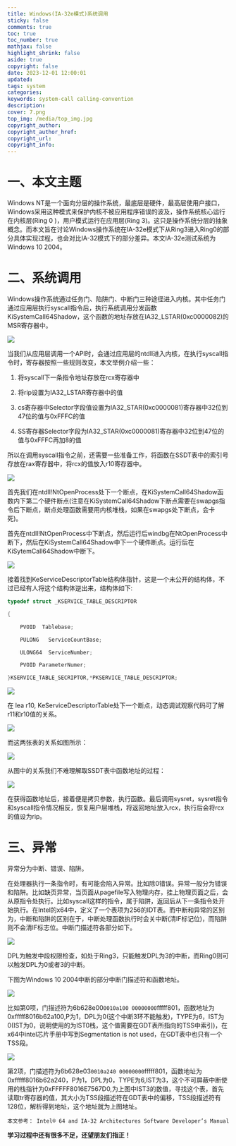 ```yaml
---
title: Windows(IA-32e模式)系统调用
sticky: false
comments: true
toc: true
toc_number: true
mathjax: false
highlight_shrink: false
aside: true
copyright: false
date: 2023-12-01 12:00:01
updated:
tags: system
categories:
keywords: system-call calling-convention
description:
cover: 7.png
top_img: /media/top_img.jpg
copyright_author:
copyright_author_href:
copyright_url:
copyright_info:
---
```


# 一、本文主题

Windows NT是一个面向分层的操作系统，最底层是硬件，最高层使用户接口，Windows采用这种模式来保护内核不被应用程序错误的波及，操作系统核心运行在内核层(Ring 0 )，用户模式运行在应用层(Ring 3)。这只是操作系统分层的抽象概念。而本文旨在讨论Windows操作系统在IA-32e模式下从Ring3进入Ring0的部分具体实现过程，也会对比IA-32模式下的部分差异。本文IA-32e测试系统为Windows 10 2004。

# 二、系统调用

Windows操作系统通过任务门、陷阱门、中断门三种途径进入内核。其中任务门通过应用层执行syscall指令后，执行系统调用分发函数KiSystemCall64Shadow，这个函数的地址存放在IA32_LSTAR(0xc0000082)的MSR寄存器中。

![](1.png)

当我们从应用层调用一个API时，会通过应用层的ntdll进入内核，在执行syscall指令时，寄存器按照一些规则改变，本文举例介绍一些：

1. 将syscall下一条指令地址存放在rcx寄存器中

2. 将rip设置为IA32_LSTAR寄存器中的值

3. cs寄存器中Selector字段值设置为IA32_STAR(0xc0000081)寄存器中32位到47位的值与0xFFFC的值

4. SS寄存器Selector字段为IA32_STAR(0xc0000081)寄存器中32位到47位的值与0xFFFC再加8的值

所以在调用syscall指令之前，还需要一些准备工作，将函数在SSDT表中的索引号存放在rax寄存器中，将rcx的值放入r10寄存器中。

![](2.png)

首先我们在ntdll!NtOpenProcess处下一个断点，在KiSystemCall64Shadow函数内下第二个硬件断点(注意在KiSystemCall64Shadow下断点需要在swapgs指令后下断点，断点处理函数需要用内核堆栈，如果在swapgs处下断点，会卡死)。

首先在ntdll!NtOpenProcess中下断点，然后运行后windbg在NtOpenProcess中断下，然后在KiSystemCall64Shadow中下一个硬件断点。运行后在KiSytemCall64Shadow中断下。

![](3.png)

接着找到KeServiceDescriptorTable结构体指针，这是一个未公开的结构体，不过已经有人将这个结构体逆出来，结构体如下:

```c
typedef struct _KSERVICE_TABLE_DESCRIPTOR

{

    PVOID  Tablebase;

    PULONG   ServiceCountBase;

    ULONG64  ServiceNumber;

    PVOID ParameterNumer;

}KSERVICE_TABLE_SECRIPTOR,*PKSERVICE_TABLE_DESCRIPTOR;
```

![](4.png)

在 lea r10, KeServiceDescriptorTable处下一个断点，动态调试观察代码可了解r11和r10值的关系。

![](5.png)

而这两张表的关系如图所示：

![](6.png)

从图中的关系我们不难理解取SSDT表中函数地址的过程：

![](7.png)

在获得函数地址后，接着便是拷贝参数，执行函数。最后调用sysret，sysret指令和syscall指令情况相反，恢复用户层堆栈，将返回地址放入rcx，执行后会将rcx的值设为rip。

# 三、异常

异常分为中断、错误、陷阱。

在处理器执行一条指令时，有可能会陷入异常。比如除0错误。异常一般分为错误和陷阱。比如缺页异常，当页面从pagefile写入物理内存，挂上物理页面之后，会从原指令处执行。比如syscall这样的指令，属于陷阱，返回后从下一条指令处开始执行。在Intel的x64中，定义了一个表项为256的IDT表。而中断和异常的区别为，中断和陷阱的区别在于，中断处理函数执行时会关中断(清IF标记位)，而陷阱则不会清IF标志位。中断门描述符各部分如下。

![](8.png)

DPL为触发中段权限检查，如处于Ring3，只能触发DPL为3的中断，而Ring0则可以触发DPL为0或者3的中断。

下图为Windows 10 2004中断的部分中断门描述符和函数地址。

![](9.png)

比如第0项，门描述符为6b628e00`0010a100 00000000`fffff801，函数地址为0xfffff8016b62a100,P为1，DPL为0(这个中断3环不能触发)，TYPE为6，IST为0(IST为0，说明使用的为IST0栈，这个值需要在GDT表所指向的TSS中索引)，在x64中intel芯片手册中写到Segmentation is not used，在GDT表中也只有一个TSS段。

![](10.png)

第2项，门描述符为6b628e03`0010a240 00000000`fffff801，函数地址为0xfffff8016b62a240，P为1，DPL为0，TYPE为6,IST为3，这个不可屏蔽中断使用的栈指针为0xFFFFF8016E7567D0,为上图中IST3的数值，寻找这个表，首先读取tr寄存器的值，其大小为TSS段描述符在GDT表中的偏移，TSS段描述符有128位，解析得到地址，这个地址就为上图地址。

    本文参考： Intel® 64 and IA-32 Architectures Software Developer’s Manual

**学习过程中还有很多不足，还望朋友们指正！**
